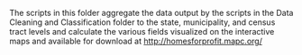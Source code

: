 The scripts in this folder aggregate the data output by the scripts in the Data Cleaning and Classification folder to the state, municipality, and census tract levels and calculate the various fields visualized on the interactive maps and available for download at http://homesforprofit.mapc.org/ 
